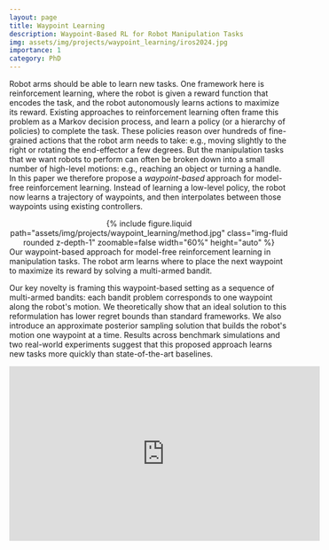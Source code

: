 ```yaml
---
layout: page
title: Waypoint Learning
description: Waypoint-Based RL for Robot Manipulation Tasks
img: assets/img/projects/waypoint_learning/iros2024.jpg
importance: 1
category: PhD
---
```


Robot arms should be able to learn new tasks. One framework here is reinforcement learning, where the robot is given a reward function that encodes the task, and the robot autonomously learns actions to maximize its reward. Existing approaches to reinforcement learning often frame this problem as a Markov decision process, and learn a policy (or a hierarchy of policies) to complete the task. These policies reason over hundreds of fine-grained actions that the robot arm needs to take: e.g., moving slightly to the right or rotating the end-effector a few degrees.
But the manipulation tasks that we want robots to perform can often be broken down into a small number of high-level motions: e.g., reaching an object or turning a handle. In this paper we therefore propose a <em>waypoint-based</em> approach for model-free reinforcement learning. Instead of learning a low-level policy, the robot now learns a trajectory of waypoints, and then interpolates between those waypoints using existing controllers.

<div class="container" style="text-align: center;">
    {% include figure.liquid path="assets/img/projects/waypoint_learning/method.jpg"  class="img-fluid rounded z-depth-1" zoomable=false width="60%" height="auto" %}
</div>
<div class="caption">
Our waypoint-based approach for model-free reinforcement learning in manipulation tasks. The robot arm learns where to place the next waypoint to maximize its reward by solving a multi-armed bandit. 
</div>


Our key novelty is framing this waypoint-based setting as a sequence of multi-armed bandits: each bandit problem corresponds to one waypoint along the robot's motion. We theoretically show that an ideal solution to this reformulation has lower regret bounds than standard frameworks. We also introduce an approximate posterior sampling solution that builds the robot's motion one waypoint at a time. Results across benchmark simulations and two real-world experiments suggest that this proposed approach learns new tasks more quickly than state-of-the-art baselines. 

<p align="center"><iframe width="560" height="315" src="https://www.youtube.com/embed/MMEd-lYfq4Y?si=D3fx8Dg-gfrVsPOs" title="YouTube video player" frameborder="0" allow="accelerometer; autoplay; clipboard-write; encrypted-media; gyroscope; picture-in-picture" allowfullscreen></iframe>
</p>